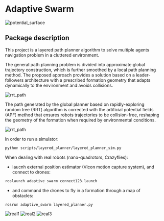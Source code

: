 # Adaptive Swarm

![potential_surface](https://github.com/RuslanAgishev/adaptive_swarm/blob/master/figures/layered_planner/surface_potential_trajs.png)

## Package description
This project is a layered path planner algorithm to solve multiple agents navigation problem in a cluttered environment.

The general path planning problem is divided into approximate global trajectory construction, which is further smoothed by a local path planning method.
The proposed approach provides a solution based on a leader-followers architecture with a prescribed formation geometry that adapts dynamically to the environment and avoids collisions.

![rrt_path](https://github.com/RuslanAgishev/adaptive_swarm/blob/master/figures/layered_planner/rr_path.png)

The path generated by the global planner based on rapidly-exploring random tree (RRT) algorithm is corrected with the artificial potential fields (APF) method that ensures robots trajectories to be collision-free, reshaping the geometry of the formation when required by environmental conditions.

![rrt_path](https://github.com/RuslanAgishev/adaptive_swarm/blob/master/figures/layered_planner/navigation.png)

In order to run a simulator:
```bash
python scripts/layered_planner/layered_planner_sim.py 
```

When dealing with real robots (nano-quadrotors, Crazyflies):
- laucnh external position estimator (Vicon motion capture system), and connect to drones:
```bash
roslaunch adaptive_swarm connect123.launch
```
- and command the drones to fly in a formation through a map of obstacles:
```bash
rosrun adaptive_swarm layered_planner.py 
```

![real1](https://github.com/RuslanAgishev/adaptive_swarm/blob/master/figures/layered_planner/narrow_passage/real1.png) ![real2](https://github.com/RuslanAgishev/adaptive_swarm/blob/master/figures/layered_planner/narrow_passage/real2.png) ![real3](https://github.com/RuslanAgishev/adaptive_swarm/blob/master/figures/layered_planner/narrow_passage/real3.png)
